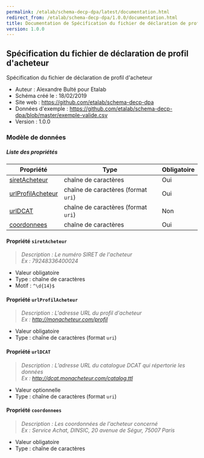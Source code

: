 ```yaml
---
permalink: /etalab/schema-decp-dpa/latest/documentation.html
redirect_from: /etalab/schema-decp-dpa/1.0.0/documentation.html
title: Documentation de Spécification du fichier de déclaration de profil d'acheteur
version: 1.0.0
---
```


## Spécification du fichier de déclaration de profil d'acheteur

Spécification du fichier de déclaration de profil d'acheteur

- Auteur : Alexandre Bulté pour Etalab
- Schéma créé le : 18/02/2019
- Site web : https://github.com/etalab/schema-decp-dpa
- Données d'exemple : https://github.com/etalab/schema-decp-dpa/blob/master/exemple-valide.csv
- Version : 1.0.0

### Modèle de données


##### Liste des propriétés
| Propriété | Type | Obligatoire |
| -- | -- | -- |
| [siretAcheteur](#propriété-siretAcheteur) | chaîne de caractères  | Oui |
| [urlProfilAcheteur](#propriété-urlProfilAcheteur) | chaîne de caractères (format `uri`) | Oui |
| [urlDCAT](#propriété-urlDCAT) | chaîne de caractères (format `uri`) | Non |
| [coordonnees](#propriété-coordonnees) | chaîne de caractères  | Oui |

#### Propriété `siretAcheteur`

> *Description : Le numéro SIRET de l'acheteur<br/>Ex : 79248336400024*
- Valeur obligatoire
- Type : chaîne de caractères
- Motif : `^\d{14}$`

#### Propriété `urlProfilAcheteur`

> *Description : L'adresse URL du profil d'acheteur<br/>Ex : http://monacheteur.com/profil*
- Valeur obligatoire
- Type : chaîne de caractères (format `uri`)

#### Propriété `urlDCAT`

> *Description : L’adresse URL du catalogue DCAT qui répertorie les données<br/>Ex : http://dcat.monacheteur.com/catalog.ttl*
- Valeur optionnelle
- Type : chaîne de caractères (format `uri`)

#### Propriété `coordonnees`

> *Description : Les coordonnées de l'acheteur concerné<br/>Ex : Service Achat, DINSIC, 20 avenue de Ségur, 75007 Paris*
- Valeur obligatoire
- Type : chaîne de caractères